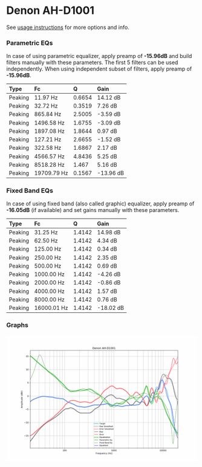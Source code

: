 # Denon AH-D1001
See [usage instructions](https://github.com/jaakkopasanen/AutoEq#usage) for more options and info.

### Parametric EQs
In case of using parametric equalizer, apply preamp of **-15.96dB** and build filters manually
with these parameters. The first 5 filters can be used independently.
When using independent subset of filters, apply preamp of **-15.96dB**.

| Type    | Fc          |      Q | Gain      |
|:--------|:------------|:-------|:----------|
| Peaking | 11.97 Hz    | 0.6654 | 14.12 dB  |
| Peaking | 32.72 Hz    | 0.3519 | 7.26 dB   |
| Peaking | 865.84 Hz   | 2.5005 | -3.59 dB  |
| Peaking | 1496.58 Hz  | 1.6755 | -3.09 dB  |
| Peaking | 1897.08 Hz  | 1.8644 | 0.97 dB   |
| Peaking | 127.21 Hz   | 2.6655 | -1.52 dB  |
| Peaking | 322.58 Hz   | 1.6867 | 2.17 dB   |
| Peaking | 4566.57 Hz  | 4.8436 | 5.25 dB   |
| Peaking | 8518.28 Hz  | 1.467  | 5.16 dB   |
| Peaking | 19709.79 Hz | 0.1567 | -13.96 dB |

### Fixed Band EQs
In case of using fixed band (also called graphic) equalizer, apply preamp of **-16.05dB**
(if available) and set gains manually with these parameters.

| Type    | Fc          |      Q | Gain      |
|:--------|:------------|:-------|:----------|
| Peaking | 31.25 Hz    | 1.4142 | 14.98 dB  |
| Peaking | 62.50 Hz    | 1.4142 | 4.34 dB   |
| Peaking | 125.00 Hz   | 1.4142 | 0.34 dB   |
| Peaking | 250.00 Hz   | 1.4142 | 2.35 dB   |
| Peaking | 500.00 Hz   | 1.4142 | 0.69 dB   |
| Peaking | 1000.00 Hz  | 1.4142 | -4.26 dB  |
| Peaking | 2000.00 Hz  | 1.4142 | -0.86 dB  |
| Peaking | 4000.00 Hz  | 1.4142 | 1.57 dB   |
| Peaking | 8000.00 Hz  | 1.4142 | 0.76 dB   |
| Peaking | 16000.01 Hz | 1.4142 | -18.02 dB |

### Graphs
![](./Denon%20AH-D1001.png)